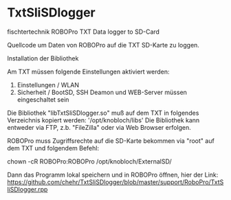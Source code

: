 # TxtSliSDlogger
fischtertechnik ROBOPro TXT Data logger to SD-Card

Quellcode um Daten von ROBOPro auf die TXT SD-Karte zu loggen.


Installation der Bibliothek

Am TXT müssen folgende Einstellungen aktiviert werden:
1. Einstellungen / WLAN 
2. Sicherheit / BootSD, SSH Deamon und WEB-Server müssen eingeschaltet sein

Die Bibliothek "libTxtSliSDlogger.so" muß auf dem TXT in folgendes Verzeichnis kopiert werden: 
'/opt/knobloch/libs'
Die Bibliothek kann entweder via FTP, z.b. "FileZilla" oder via Web Browser erfolgen.



ROBOPro muss Zugriffsrechte auf die SD-Karte bekommen via "root" auf dem TXT und folgendem Befehl: 

chown -cR ROBOPro:ROBOPro /opt/knobloch/ExternalSD/


Dann das Programm lokal speichern und in ROBOPro öffnen, hier der Link:
https://github.com/chehr/TxtSliSDlogger/blob/master/support/RoboPro/TxtSliSDlogger.rpp
